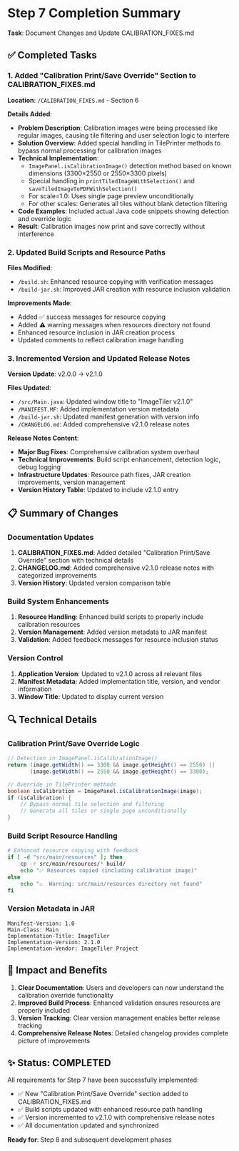 # Step 7 Completion Summary

**Task**: Document Changes and Update CALIBRATION_FIXES.md

## ✅ Completed Tasks

### 1. Added "Calibration Print/Save Override" Section to CALIBRATION_FIXES.md

**Location**: `/CALIBRATION_FIXES.md` - Section 6

**Details Added**:
- **Problem Description**: Calibration images were being processed like regular images, causing tile filtering and user selection logic to interfere
- **Solution Overview**: Added special handling in TilePrinter methods to bypass normal processing for calibration images
- **Technical Implementation**: 
  - `ImagePanel.isCalibrationImage()` detection method based on known dimensions (3300×2550 or 2550×3300 pixels)
  - Special handling in `printTiledImageWithSelection()` and `saveTiledImageToPDFWithSelection()`
  - For scale=1.0: Uses single page preview unconditionally
  - For other scales: Generates all tiles without blank detection filtering
- **Code Examples**: Included actual Java code snippets showing detection and override logic
- **Result**: Calibration images now print and save correctly without interference

### 2. Updated Build Scripts and Resource Paths

**Files Modified**:
- `/build.sh`: Enhanced resource copying with verification messages
- `/build-jar.sh`: Improved JAR creation with resource inclusion validation

**Improvements Made**:
- Added ✅ success messages for resource copying
- Added ⚠️ warning messages when resources directory not found
- Enhanced resource inclusion in JAR creation process
- Updated comments to reflect calibration image handling

### 3. Incremented Version and Updated Release Notes

**Version Update**: v2.0.0 → v2.1.0

**Files Updated**:
- `/src/Main.java`: Updated window title to "ImageTiler v2.1.0"
- `/MANIFEST.MF`: Added implementation version metadata
- `/build-jar.sh`: Updated manifest generation with version info
- `/CHANGELOG.md`: Added comprehensive v2.1.0 release notes

**Release Notes Content**:
- **Major Bug Fixes**: Comprehensive calibration system overhaul
- **Technical Improvements**: Build script enhancement, detection logic, debug logging
- **Infrastructure Updates**: Resource path fixes, JAR creation improvements, version management
- **Version History Table**: Updated to include v2.1.0 entry

## 📋 Summary of Changes

### Documentation Updates
1. **CALIBRATION_FIXES.md**: Added detailed "Calibration Print/Save Override" section with technical details
2. **CHANGELOG.md**: Added comprehensive v2.1.0 release notes with categorized improvements
3. **Version History**: Updated version comparison table

### Build System Enhancements
1. **Resource Handling**: Enhanced build scripts to properly include calibration resources
2. **Version Management**: Added version metadata to JAR manifest
3. **Validation**: Added feedback messages for resource inclusion status

### Version Control
1. **Application Version**: Updated to v2.1.0 across all relevant files
2. **Manifest Metadata**: Added implementation title, version, and vendor information
3. **Window Title**: Updated to display current version

## 🔍 Technical Details

### Calibration Print/Save Override Logic
```java
// Detection in ImagePanel.isCalibrationImage()
return (image.getWidth() == 3300 && image.getHeight() == 2550) ||
       (image.getWidth() == 2550 && image.getHeight() == 3300);

// Override in TilePrinter methods
boolean isCalibration = ImagePanel.isCalibrationImage(image);
if (isCalibration) {
    // Bypass normal tile selection and filtering
    // Generate all tiles or single page unconditionally
}
```

### Build Script Resource Handling
```bash
# Enhanced resource copying with feedback
if [ -d "src/main/resources" ]; then
    cp -r src/main/resources/* build/
    echo "✅ Resources copied (including calibration image)"
else
    echo "⚠️  Warning: src/main/resources directory not found"
fi
```

### Version Metadata in JAR
```
Manifest-Version: 1.0
Main-Class: Main
Implementation-Title: ImageTiler
Implementation-Version: 2.1.0
Implementation-Vendor: ImageTiler Project
```

## 🎯 Impact and Benefits

1. **Clear Documentation**: Users and developers can now understand the calibration override functionality
2. **Improved Build Process**: Enhanced validation ensures resources are properly included
3. **Version Tracking**: Clear version management enables better release tracking
4. **Comprehensive Release Notes**: Detailed changelog provides complete picture of improvements

## ✨ Status: COMPLETED

All requirements for Step 7 have been successfully implemented:
- ✅ New "Calibration Print/Save Override" section added to CALIBRATION_FIXES.md
- ✅ Build scripts updated with enhanced resource path handling
- ✅ Version incremented to v2.1.0 with comprehensive release notes
- ✅ All documentation updated and synchronized

**Ready for**: Step 8 and subsequent development phases

